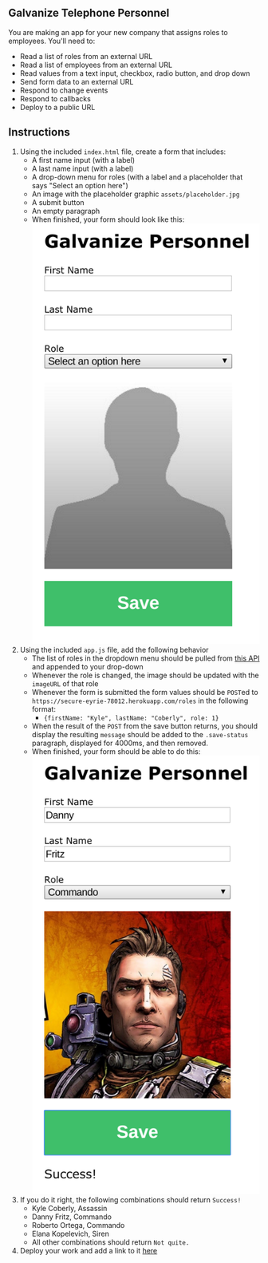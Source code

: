 ## Galvanize Telephone Personnel

You are making an app for your new company that assigns roles to employees. You'll need to:

* Read a list of roles from an external URL
* Read a list of employees from an external URL
* Read values from a text input, checkbox, radio button, and drop down
* Send form data to an external URL
* Respond to change events
* Respond to callbacks
* Deploy to a public URL

## Instructions

1. Using the included `index.html` file, create a form that includes:
    * A first name input (with a label)
    * A last name input (with a label)
    * A drop-down menu for roles (with a label and a placeholder that says "Select an option here")
    * An image with the placeholder graphic `assets/placeholder.jpg`
    * A submit button
    * An empty paragraph
    * When finished, your form should look like this: ![Basic form](assets/galvanize_personnel_1.png)
1. Using the included `app.js` file, add the following behavior
    * The list of roles in the dropdown menu should be pulled from [this API]("https://secure-eyrie-78012.herokuapp.com/roles") and appended to your drop-down
    * Whenever the role is changed, the image should be updated with the `imageURL` of that role
    * Whenever the form is submitted the form values should be `POST`ed to `https://secure-eyrie-78012.herokuapp.com/roles` in the following format:
        * `{firstName: "Kyle", lastName: "Coberly", role: 1}`
    * When the result of the `POST` from the save button returns, you should display the resulting `message` should be added to the `.save-status` paragraph, displayed for 4000ms, and then removed.
    * When finished, your form should be able to do this: ![Filled out form](assets/galvanize_personnel_2.png)
1. If you do it right, the following combinations should return `Success!`
    * Kyle Coberly, Assassin
    * Danny Fritz, Commando
    * Roberto Ortega, Commando
    * Elana Kopelevich, Siren
    * All other combinations should return `Not quite.`
1. Deploy your work and add a link to it [here](#)
